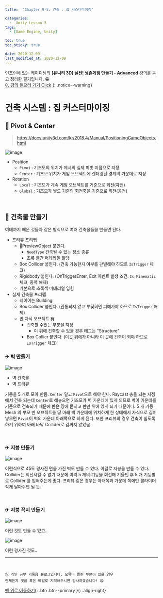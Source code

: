 ```yaml
---
title:  "Chapter 9-5. 건축 : 집 커스터마이징" 

categories:
  -  Unity Lesson 3 
tags:
  - [Game Engine, Unity]

toc: true
toc_sticky: true

date: 2020-12-09
last_modified_at: 2020-12-09
---
```


인프런에 있는 케이디님의 **[유니티 3D] 실전! 생존게임 만들기 - Advanced** 강의를 듣고 정리한 필기입니다. 😀  
[🌜 강의 들으러 가기 Click](https://www.inflearn.com/course/unity-2#)
{: .notice--warning}


# 건축 시스템 : 집 커스터마이징

## 🚀 Pivot & Center

> <https://docs.unity3d.com/kr/2018.4/Manual/PositioningGameObjects.html>

![image](https://user-images.githubusercontent.com/42318591/101605228-459cf200-3a45-11eb-80b9-2802542eec72.png)

- Position
  - `Pivot` : 기즈모의 위치가 메시의 실제 피벗 지점으로 지정
  - `Center` : 기즈모 위치가 게임 오브젝트에 렌더링된 경계의 가운데로 지정
- Rotation
  - `Local` : 기즈모가 계속 게임 오브젝트를 기준으로 회전(자전)
  - `Global` : 기즈모가 월드 기준의 회전축을 기준으로 회전(공전)


<br>

## 🚀 건축물 만들기

여태까지 배운 것들과 같은 방식으로 여러 건축물들을 만들면 된다. 

- 프리뷰 프리팹
  - 📜PreviewObject 붙인다.
    - `NeedType` 건축될 수 있는 장소 종류 
    - 초록 빨간 머테리얼 할당
  - Box Collider 붙인다. (건축 가능한지 여부를 판별해야 하므로 `IsTrigger` 체크)
  - Rigidbody 붙인다. (OnTriggerEnter, Exit 이벤트 발생 조건. `Is Kinematic` 체크, 중력 해제)
  - 기본으로 초록색 머테리얼 입힘 
- 실제 건축물 프리팹
  - 레이어는 Building
  - Box Collider 붙인다. (관통되지 않고 부딪히면 피해가야 하므로 `IsTrigger` 해제)
  - 빈 자식 오브젝트 有
    - 건축할 수있는 부분을 지정
      - 이 위에 건축할 수 있을 경우 태그는 "Structure"
    - Box Collier 붙인다. (이곳 위에가 아니라 이 곳에 건축이 되야 하므로 `IsTrigger` 체크)

### ✈ 벽 만들기

![image](https://user-images.githubusercontent.com/42318591/101605644-c8be4800-3a45-11eb-9ea2-8143a4dbd210.png)

- 벽 건축물
- 벽 프리뷰 

기둥을 5 개로 모아 만듬. `Center` 말고 `Pivot`으로 해야 한다. Raycast 충돌 되는 지점에서 건축 되는데 `Center`로 해놓으면 기즈모가 벽 가운데에 있게 되므로 벽이 가운데를 기준으로 건축되기 때문에 반은 땅에 묻히고 반만 위에 있게 되기 때문이다. 5 개 기둥 Mesh 의 부모 빈 오브젝트를 땅 아래 벽 가운데에 위치하게 한 상태에서 자식으로 집어넣으면 `Pivot`이 벽의 가운데 아래쪽으로 하게 된다. 또한 프리뷰의 경우 건축이 쉽도록 하기 위하여 아래 바닥 Collider로 감싸지 않았음

<br>

### ✈ 지붕 만들기

![image](https://user-images.githubusercontent.com/42318591/101608159-bb568d00-3a48-11eb-939e-056d5260da45.png)

이런식으로 45도 경사진 면을 가진 벽도 만들 수 있다. 이걸로 지붕을 만들 수 있다. Collider는 회전시킬 수 없기 때문에 미리 5 개의 기둥을 회전해 기울인 후 5 개 기둥별로 Collider 를 입혀주는게 좋다. 프리뷰 같은 경우는 아래쪽과 가운데 쪽에만 콜라이더 작게 달아주면 될 듯.

<br>

### ✈ 지붕 꼭지 만들기

![image](https://user-images.githubusercontent.com/42318591/101608610-433c9700-3a49-11eb-93cb-8ffbc05e10a0.png)

이런 것도 만들 수 있고..

![image](https://user-images.githubusercontent.com/42318591/101608714-6a936400-3a49-11eb-9259-fa0cb44c0f20.png)

이런 경사진 것도..

***
<br>

    🌜 개인 공부 기록용 블로그입니다. 오류나 틀린 부분이 있을 경우 
    언제든지 댓글 혹은 메일로 지적해주시면 감사하겠습니다! 😄

[맨 위로 이동하기](#){: .btn .btn--primary }{: .align-right}